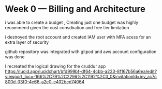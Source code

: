 # Week 0 — Billing and Architecture

 i was able to create a budget , Creating just one budget was highly recommend given the cost consdiration and free tier limitation 
 
 i destroyed the root account and created IAM user with MFA acess for an extra layer of security 
 
 github repository was integrated with gitpod and aws account configuration was done 
 
 I recreated the logical drawing for the cruddur app
 https://lucid.app/lucidchart/bfd999bf-df64-4cbb-a233-8f167b56a6ea/edit?viewport_loc=-166%2C79%2C2296%2C1192%2C0_0&invitationId=inv_ac7c800d-03f0-4c66-a2e0-c402bcd74064
 
